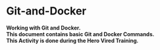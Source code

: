 # Git-and-Docker
**Working with Git and Docker.**
<br>
**This document contains basic Git and Docker Commands.**
<br>
**This Activity is done during the Hero Vired Training.**
